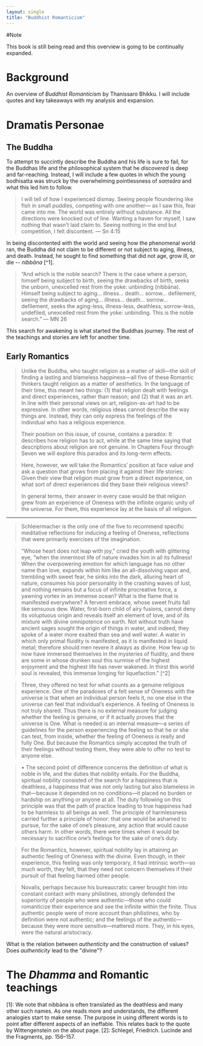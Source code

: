 ```yaml
---
layout: single 
title: "Buddhist Romanticism"
---
```

#Note

This book is still being read and this overview is going to be continually expanded.

# Background

An overview of *Buddhist Romanticism* by Thanissaro Bhikku. I will include quotes and key takeaways with my analysis and expansion.

# Dramatis Personae

## The Buddha

To attempt to succintly describe the Buddha and his life is sure to fail, for the Buddhas life and the philosophical system that he *discovered* is deep and far-reaching. Instead, I will include a few quotes in which the young bodhisatta was struck by the overwhelming pointlessness of *saṃsāra* and what this led him to follow.

> 	I will tell of how
> 	I experienced
> 	dismay.
> Seeing people floundering
> like fish in small puddles,
> competing with one another—
> 	as I saw this,
> 	fear came into me.
> The world was entirely
> 	without substance.
> All the directions
> 	were knocked out of line.
> Wanting a haven for myself,
> I saw nothing that wasn’t laid claim to.
> Seeing nothing in the end
> but competition,
> I felt discontent. — Sn 4:15

In being discontented with the world and seeing how the phenomenal world ran, the Buddha did not claim to be different or not subject to aging, illness, and death. Instead, he sought to find something that did not age, grow ill, or die -- *nibbāna* [^1].

> “And which is the noble search? There is the case where a person, himself being subject to birth, seeing the drawbacks of birth, seeks the unborn, unexcelled rest from the yoke: unbinding (nibbāna). Himself being subject to aging… illness… death… sorrow… defilement, seeing the drawbacks of aging… illness… death… sorrow… defilement, seeks the aging-less, illness-less, deathless, sorrow-less, undefiled, unexcelled rest from the yoke: unbinding. This is the noble search.” — MN 26

This search for awakening is what started the Buddhas journey. The rest of the teachings and stories are left for another time.


## Early Romantics

> Unlike the Buddha, who taught religion as a matter of skill—the skill of finding a lasting and blameless happiness—all five of these Romantic thinkers taught religion as a matter of aesthetics. In the language of their time, this meant two things: (1) that religion dealt with feelings and direct experiences, rather than reason; and (2) that it was an art. In line with their personal views on art, religion-as-art had to be expressive. In other words, religious ideas cannot describe the way things are. Instead, they can only express the feelings of the individual who has a religious experience.
> 
> Their position on this issue, of course, contains a paradox: It describes how religion has to act, while at the same time saying that descriptions about religion are not genuine. In Chapters Four through Seven we will explore this paradox and its long-term effects.
> 
> Here, however, we will take the Romantics’ position at face value and ask a question that grows from placing it against their life stories: Given their view that religion must grow from a direct experience, on what sort of direct experiences did they base their religious views?
>
> In general terms, their answer in every case would be that religion grew from an experience of Oneness with the infinite organic unity of the universe. For them, this experience lay at the basis of all religion.

---

> Schleiermacher is the only one of the five to recommend specific meditative reflections for inducing a feeling of Oneness, reflections that were primarily exercises of the imagination. 


> “Whose heart does not leap with joy,” cried the youth with glittering eye, “when the innermost life of nature invades him in all its fullness! When the overpowering emotion for which language has no other name than love, expands within him like an all-dissolving vapor and, trembling with sweet fear, he sinks into the dark, alluring heart of nature, consumes his poor personality in the crashing waves of lust, and nothing remains but a focus of infinite procreative force, a yawning vortex in an immense ocean? What is the flame that is manifested everywhere? A fervent embrace, whose sweet fruits fall like sensuous dew. Water, first-born child of airy fusions, cannot deny its voluptuous origin and reveals itself an element of love, and of its mixture with divine omnipotence on earth. Not without truth have ancient sages sought the origin of things in water, and indeed, they spoke of a water more exalted than sea and well water. A water in which only primal fluidity is manifested, as it is manifested in liquid metal; therefore should men revere it always as divine. How few up to now have immersed themselves in the mysteries of fluidity, and there are some in whose drunken soul this surmise of the highest enjoyment and the highest life has never wakened. In thirst this world soul is revealed, this immense longing for liquefaction.” [^2]


> Three, they offered no test for what counts as a genuine religious experience. One of the paradoxes of a felt sense of Oneness with the universe is that when an individual person feels it, no one else in the universe can feel that individual’s experience. A feeling of Oneness is not truly shared. Thus there is no external measure for judging whether the feeling is genuine, or if it actually proves that the universe is One. What is needed is an internal measure—a series of guidelines for the person experiencing the feeling so that he or she can test, from inside, whether the feeling of Oneness is really and fully One. But because the Romantics simply accepted the truth of their feelings without testing them, they were able to offer no test to anyone else.


> • The second point of difference concerns the definition of what is noble in life, and the duties that nobility entails. For the Buddha, spiritual nobility consisted of the search for a happiness that is deathless, a happiness that was not only lasting but also blameless in that—because it depended on no conditions—it placed no burden or hardship on anything or anyone at all. The duty following on this principle was that the path of practice leading to true happiness had to be harmless to all beings as well. The principle of harmlessness carried further a principle of honor: that one would be ashamed to pursue, for the sake of one’s pleasure, any action that would cause others harm. In other words, there were times when it would be necessary to sacrifice one’s feelings for the sake of one’s duty.

> For the Romantics, however, spiritual nobility lay in attaining an authentic feeling of Oneness with the divine. Even though, in their experience, this feeling was only temporary, it had intrinsic worth—so much worth, they felt, that they need not concern themselves if their pursuit of that feeling harmed other people.

> Novalis, perhaps because his bureaucratic career brought him into constant contact with many philistines, strongly defended the superiority of people who were authentic—those who could romanticize their experience and see the infinite within the finite. Thus authentic people were of more account than philistines, who by definition were not authentic; and the feelings of the authentic—because they were more sensitive—mattered more. They, in his eyes, were the natural aristocracy.

What is the relation between *authenticity* and the construction of values? Does *authenticity* lead to the "divine"?

# The *Dhamma* and Romantic teachings










[1]: We note that nibbāna is often translated as the deathless and many other such names. As one reads more and understands, the different analogies start to make sense. The purpose in using different words is to point after different aspects of an ineffable. This relates back to the quote by Wittengenstein on the about page. 
[2]: Schlegel, Friedrich. Lucinde and the Fragments, pp. 156–157.
